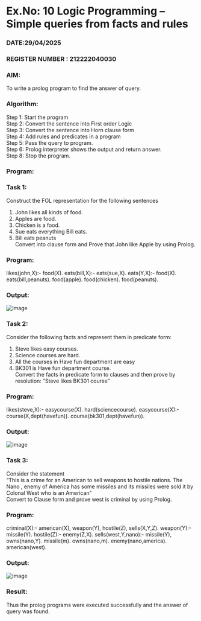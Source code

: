 # Ex.No: 10  Logic Programming –  Simple queries from facts and rules
### DATE:29/04/2025                                                                            
### REGISTER NUMBER : 212222040030

### AIM: 
To write a prolog program to find the answer of query. 
###  Algorithm:
 Step 1: Start the program <br> 
 Step 2: Convert the sentence into First order Logic  <br> 
 Step 3:  Convert the sentence into Horn clause form  <br> 
 Step 4: Add rules and predicates in a program   <br> 
 Step 5:  Pass the query to program. <br> 
 Step 6: Prolog interpreter shows the output and return answer. <br> 
 Step 8:  Stop the program.
### Program:
### Task 1:
Construct the FOL representation for the following sentences <br> 
1.	John likes all kinds of food.  <br> 
2.	Apples are food.  <br> 
3.	Chicken is a food.  <br> 
4.	Sue eats everything Bill eats. <br> 
5.	 Bill eats peanuts  <br> 
   Convert into clause form and Prove that John like Apple by using Prolog. <br> 
### Program:

likes(john,X):-
food(X).
eats(bill,X):-
eats(sue,X).
eats(Y,X):-
food(X).
eats(bill,peanuts).
food(apple).
food(chicken).
food(peanuts).

### Output:
![image](https://github.com/Sudhindev/AI_Lab_2023-24/assets/130021386/f891a0eb-78f9-434a-9e06-47404fb7ac23)


### Task 2:
Consider the following facts and represent them in predicate form: <br>              
1.	Steve likes easy courses. <br> 
2.	Science courses are hard. <br> 
3. All the courses in Have fun department are easy <br> 
4. BK301 is Have fun department course.<br> 
Convert the facts in predicate form to clauses and then prove by resolution: “Steve likes BK301 course”<br> 

### Program:

likes(steve,X):-
easycourse(X).
hard(sciencecourse).
easycourse(X):-
course(X,dept(havefun)).
course(bk301,dept(havefun)).

### Output:

![image](https://github.com/Sudhindev/AI_Lab_2023-24/assets/130021386/fb0eaca8-a2c2-436c-8eae-4e4beca5f06e)


### Task 3:
Consider the statement <br> 
“This is a crime for an American to sell weapons to hostile nations. The Nano , enemy of America has some missiles and its missiles were sold it by Colonal West who is an American” <br> 
Convert to Clause form and prove west is criminal by using Prolog.<br> 
### Program:

criminal(X):-
american(X),
weapon(Y),
hostile(Z),
sells(X,Y,Z).
weapon(Y):-
missile(Y).
hostile(Z):-
enemy(Z,X).
sells(west,Y,nano):-
missile(Y),
owns(nano,Y).
missile(m).
owns(nano,m).
enemy(nano,america).
american(west).

### Output:

![image](https://github.com/Sudhindev/AI_Lab_2023-24/assets/130021386/c7e10e22-761e-47a3-b508-7345784e6141)


### Result:
Thus the prolog programs were executed successfully and the answer of query was found.
